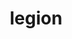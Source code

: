 ---
title: "legion"
layout: cache
categories: [package, develop-2024-02-04]
meta: {"versions": ["23.06.0"], "compilers": ["cce@=15.0.1", "gcc@=10.3.0", "gcc@=11.4.0", "gcc@=9.4.0", "oneapi@=2024.0.0"], "oss": ["rhel8", "sle_hpc15", "ubuntu20.04", "ubuntu22.04"], "platforms": ["linux"], "targets": ["neoverse_v1", "neoverse_v2", "ppc64le", "x86_64_v3", "x86_64_v4", "zen4"], "stacks": ["e4s", "e4s-cray-rhel", "e4s-cray-sles", "e4s-neoverse-v2", "e4s-neoverse_v1", "e4s-oneapi", "e4s-power", "e4s-rocm-external", "root"], "num_specs": 11, "num_specs_by_stack": {"root": 11, "e4s-cray-rhel": 1, "e4s-cray-sles": 1, "e4s-neoverse_v1": 1, "e4s-power": 1, "e4s-rocm-external": 2, "e4s": 3, "e4s-neoverse-v2": 1, "e4s-oneapi": 1}}
spec_details: [{"hash": "gdjhu4korfwx7zt5eoctg6xq2mj7rfxr", "compiler": "cce@=15.0.1", "versions": ["23.06.0"], "os": "rhel8", "platform": "linux", "target": "zen4", "variants": ["~bindings", "~bounds_checks", "build_system=cmake", "build_type=Release", "~cuda", "cuda_arch=70", "~cuda_hijack", "~cuda_unsupported_compiler", "cxxstd=11", "~fortran", "generator=make", "~hdf5", "~hwloc", "~ipo", "~kokkos", "+libdl", "max_dims=3", "max_fields=512", "max_num_nodes=1024", "network=none", "~openmp", "output_level=warning", "~papi", "~privilege_checks", "~python", "~redop_complex", "~rocm", "~shared", "~spy", "+zlib"], "stacks": ["root", "e4s-cray-rhel"], "size": "-", "tarball": "https://binaries.spack.io/develop-2024-02-04/build_cache/linux-rhel8-zen4/cce-15.0.1/legion-23.06.0/linux-rhel8-zen4-cce-15.0.1-legion-23.06.0-gdjhu4korfwx7zt5eoctg6xq2mj7rfxr.spack"}, {"hash": "u6zqbycnumcnnwrojfg7o6tsyd7vgtlh", "compiler": "gcc@=10.3.0", "versions": ["23.06.0"], "os": "sle_hpc15", "platform": "linux", "target": "x86_64_v4", "variants": ["~bindings", "~bounds_checks", "build_system=cmake", "build_type=Release", "~cuda", "cuda_arch=70", "~cuda_hijack", "~cuda_unsupported_compiler", "cxxstd=11", "~fortran", "generator=make", "~hdf5", "~hwloc", "~ipo", "~kokkos", "+libdl", "max_dims=3", "max_fields=512", "max_num_nodes=1024", "network=none", "~openmp", "output_level=warning", "~papi", "~privilege_checks", "~python", "~redop_complex", "~rocm", "~shared", "~spy", "+zlib"], "stacks": ["e4s-cray-sles", "root"], "size": "-", "tarball": "https://binaries.spack.io/develop-2024-02-04/build_cache/linux-sle_hpc15-x86_64_v4/gcc-10.3.0/legion-23.06.0/linux-sle_hpc15-x86_64_v4-gcc-10.3.0-legion-23.06.0-u6zqbycnumcnnwrojfg7o6tsyd7vgtlh.spack"}, {"hash": "w7sse4ab5rffyhobyqdxr7k2apqcrley", "compiler": "gcc@=11.4.0", "versions": ["23.06.0"], "os": "ubuntu20.04", "platform": "linux", "target": "neoverse_v1", "variants": ["~bindings", "~bounds_checks", "build_system=cmake", "build_type=Release", "~cuda", "cuda_arch=70", "~cuda_hijack", "~cuda_unsupported_compiler", "cxxstd=11", "~fortran", "generator=make", "~hdf5", "~hwloc", "~ipo", "~kokkos", "+libdl", "max_dims=3", "max_fields=512", "max_num_nodes=1024", "network=none", "~openmp", "output_level=warning", "~papi", "~privilege_checks", "~python", "~redop_complex", "~rocm", "~shared", "~spy", "+zlib"], "stacks": ["e4s-neoverse_v1", "root"], "size": "-", "tarball": "https://binaries.spack.io/develop-2024-02-04/build_cache/linux-ubuntu20.04-neoverse_v1/gcc-11.4.0/legion-23.06.0/linux-ubuntu20.04-neoverse_v1-gcc-11.4.0-legion-23.06.0-w7sse4ab5rffyhobyqdxr7k2apqcrley.spack"}, {"hash": "kxstpt4a6kb3rx3dr5dtvxabvlcwnjhx", "compiler": "gcc@=9.4.0", "versions": ["23.06.0"], "os": "ubuntu20.04", "platform": "linux", "target": "ppc64le", "variants": ["~bindings", "~bounds_checks", "build_system=cmake", "build_type=Release", "~cuda", "cuda_arch=70", "~cuda_hijack", "~cuda_unsupported_compiler", "cxxstd=11", "~fortran", "generator=make", "~hdf5", "~hwloc", "~ipo", "~kokkos", "+libdl", "max_dims=3", "max_fields=512", "max_num_nodes=1024", "network=none", "~openmp", "output_level=warning", "~papi", "~privilege_checks", "~python", "~redop_complex", "~rocm", "~shared", "~spy", "+zlib"], "stacks": ["root", "e4s-power"], "size": "-", "tarball": "https://binaries.spack.io/develop-2024-02-04/build_cache/linux-ubuntu20.04-ppc64le/gcc-9.4.0/legion-23.06.0/linux-ubuntu20.04-ppc64le-gcc-9.4.0-legion-23.06.0-kxstpt4a6kb3rx3dr5dtvxabvlcwnjhx.spack"}, {"hash": "ob4ak3lqvpv7w2nyxqf57d2xo6cvswio", "compiler": "gcc@=11.4.0", "versions": ["23.06.0"], "os": "ubuntu20.04", "platform": "linux", "target": "x86_64_v3", "variants": ["amdgpu_target=gfx90a", "~bindings", "~bounds_checks", "build_system=cmake", "build_type=Release", "~cuda", "cuda_arch=70", "~cuda_hijack", "~cuda_unsupported_compiler", "cxxstd=11", "~fortran", "generator=make", "~hdf5", "~hip_hijack", "hip_target=ROCM", "~hwloc", "~ipo", "~kokkos", "+libdl", "max_dims=3", "max_fields=512", "max_num_nodes=1024", "network=none", "~openmp", "output_level=warning", "~papi", "~privilege_checks", "~python", "~redop_complex", "+rocm", "~shared", "~spy", "+zlib"], "stacks": ["e4s-rocm-external", "root"], "size": "-", "tarball": "https://binaries.spack.io/develop-2024-02-04/build_cache/linux-ubuntu20.04-x86_64_v3/gcc-11.4.0/legion-23.06.0/linux-ubuntu20.04-x86_64_v3-gcc-11.4.0-legion-23.06.0-ob4ak3lqvpv7w2nyxqf57d2xo6cvswio.spack"}, {"hash": "mmhvpffudhcistqxrcsotvmfc3o6zu2x", "compiler": "gcc@=11.4.0", "versions": ["23.06.0"], "os": "ubuntu20.04", "platform": "linux", "target": "x86_64_v3", "variants": ["amdgpu_target=gfx908", "~bindings", "~bounds_checks", "build_system=cmake", "build_type=Release", "~cuda", "cuda_arch=70", "~cuda_hijack", "~cuda_unsupported_compiler", "cxxstd=11", "~fortran", "generator=make", "~hdf5", "~hip_hijack", "hip_target=ROCM", "~hwloc", "~ipo", "~kokkos", "+libdl", "max_dims=3", "max_fields=512", "max_num_nodes=1024", "network=none", "~openmp", "output_level=warning", "~papi", "~privilege_checks", "~python", "~redop_complex", "+rocm", "~shared", "~spy", "+zlib"], "stacks": ["e4s-rocm-external", "root"], "size": "-", "tarball": "https://binaries.spack.io/develop-2024-02-04/build_cache/linux-ubuntu20.04-x86_64_v3/gcc-11.4.0/legion-23.06.0/linux-ubuntu20.04-x86_64_v3-gcc-11.4.0-legion-23.06.0-mmhvpffudhcistqxrcsotvmfc3o6zu2x.spack"}, {"hash": "6tcnvwhzl32exdnxq4iyc7vpqppe4ufc", "compiler": "gcc@=11.4.0", "versions": ["23.06.0"], "os": "ubuntu20.04", "platform": "linux", "target": "x86_64_v3", "variants": ["amdgpu_target=gfx908", "~bindings", "~bounds_checks", "build_system=cmake", "build_type=Release", "~cuda", "cuda_arch=70", "~cuda_hijack", "~cuda_unsupported_compiler", "cxxstd=11", "~fortran", "generator=make", "~hdf5", "~hip_hijack", "hip_target=ROCM", "~hwloc", "~ipo", "~kokkos", "+libdl", "max_dims=3", "max_fields=512", "max_num_nodes=1024", "network=none", "~openmp", "output_level=warning", "~papi", "patches=f6a5b58", "~privilege_checks", "~python", "~redop_complex", "+rocm", "~shared", "~spy", "+zlib"], "stacks": ["e4s", "root"], "size": "-", "tarball": "https://binaries.spack.io/develop-2024-02-04/build_cache/linux-ubuntu20.04-x86_64_v3/gcc-11.4.0/legion-23.06.0/linux-ubuntu20.04-x86_64_v3-gcc-11.4.0-legion-23.06.0-6tcnvwhzl32exdnxq4iyc7vpqppe4ufc.spack"}, {"hash": "ynhopp7ecmrxpceypcwp2f33wopbjcak", "compiler": "gcc@=11.4.0", "versions": ["23.06.0"], "os": "ubuntu20.04", "platform": "linux", "target": "x86_64_v3", "variants": ["~bindings", "~bounds_checks", "build_system=cmake", "build_type=Release", "~cuda", "cuda_arch=70", "~cuda_hijack", "~cuda_unsupported_compiler", "cxxstd=11", "~fortran", "generator=make", "~hdf5", "~hwloc", "~ipo", "~kokkos", "+libdl", "max_dims=3", "max_fields=512", "max_num_nodes=1024", "network=none", "~openmp", "output_level=warning", "~papi", "~privilege_checks", "~python", "~redop_complex", "~rocm", "~shared", "~spy", "+zlib"], "stacks": ["e4s", "root"], "size": "-", "tarball": "https://binaries.spack.io/develop-2024-02-04/build_cache/linux-ubuntu20.04-x86_64_v3/gcc-11.4.0/legion-23.06.0/linux-ubuntu20.04-x86_64_v3-gcc-11.4.0-legion-23.06.0-ynhopp7ecmrxpceypcwp2f33wopbjcak.spack"}, {"hash": "cikkuhspqssrot3rd2orc2vikxujmvwf", "compiler": "gcc@=11.4.0", "versions": ["23.06.0"], "os": "ubuntu20.04", "platform": "linux", "target": "x86_64_v3", "variants": ["amdgpu_target=gfx90a", "~bindings", "~bounds_checks", "build_system=cmake", "build_type=Release", "~cuda", "cuda_arch=70", "~cuda_hijack", "~cuda_unsupported_compiler", "cxxstd=11", "~fortran", "generator=make", "~hdf5", "~hip_hijack", "hip_target=ROCM", "~hwloc", "~ipo", "~kokkos", "+libdl", "max_dims=3", "max_fields=512", "max_num_nodes=1024", "network=none", "~openmp", "output_level=warning", "~papi", "patches=f6a5b58", "~privilege_checks", "~python", "~redop_complex", "+rocm", "~shared", "~spy", "+zlib"], "stacks": ["e4s", "root"], "size": "-", "tarball": "https://binaries.spack.io/develop-2024-02-04/build_cache/linux-ubuntu20.04-x86_64_v3/gcc-11.4.0/legion-23.06.0/linux-ubuntu20.04-x86_64_v3-gcc-11.4.0-legion-23.06.0-cikkuhspqssrot3rd2orc2vikxujmvwf.spack"}, {"hash": "4qyyfcs2od2mx4sit7pvz4263hqiusbq", "compiler": "gcc@=11.4.0", "versions": ["23.06.0"], "os": "ubuntu22.04", "platform": "linux", "target": "neoverse_v2", "variants": ["~bindings", "~bounds_checks", "build_system=cmake", "build_type=Release", "~cuda", "cuda_arch=70", "~cuda_hijack", "~cuda_unsupported_compiler", "cxxstd=11", "~fortran", "generator=make", "~hdf5", "~hwloc", "~ipo", "~kokkos", "+libdl", "max_dims=3", "max_fields=512", "max_num_nodes=1024", "network=none", "~openmp", "output_level=warning", "~papi", "~privilege_checks", "~python", "~redop_complex", "~rocm", "~shared", "~spy", "+zlib"], "stacks": ["root", "e4s-neoverse-v2"], "size": "-", "tarball": "https://binaries.spack.io/develop-2024-02-04/build_cache/linux-ubuntu22.04-neoverse_v2/gcc-11.4.0/legion-23.06.0/linux-ubuntu22.04-neoverse_v2-gcc-11.4.0-legion-23.06.0-4qyyfcs2od2mx4sit7pvz4263hqiusbq.spack"}, {"hash": "zhphcciz2k4nj6llwwsecbrckxe725pz", "compiler": "oneapi@=2024.0.0", "versions": ["23.06.0"], "os": "ubuntu22.04", "platform": "linux", "target": "x86_64_v3", "variants": ["~bindings", "~bounds_checks", "build_system=cmake", "build_type=Release", "~cuda", "cuda_arch=70", "~cuda_hijack", "~cuda_unsupported_compiler", "cxxstd=11", "~fortran", "generator=make", "~hdf5", "~hwloc", "~ipo", "~kokkos", "+libdl", "max_dims=3", "max_fields=512", "max_num_nodes=1024", "network=none", "~openmp", "output_level=warning", "~papi", "~privilege_checks", "~python", "~redop_complex", "~rocm", "~shared", "~spy", "+zlib"], "stacks": ["e4s-oneapi", "root"], "size": "-", "tarball": "https://binaries.spack.io/develop-2024-02-04/build_cache/linux-ubuntu22.04-x86_64_v3/oneapi-2024.0.0/legion-23.06.0/linux-ubuntu22.04-x86_64_v3-oneapi-2024.0.0-legion-23.06.0-zhphcciz2k4nj6llwwsecbrckxe725pz.spack"}]
---